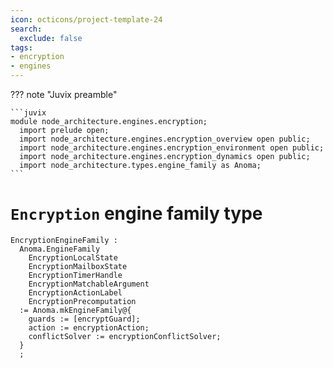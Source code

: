 ```yaml
---
icon: octicons/project-template-24
search:
  exclude: false
tags:
- encryption
- engines
---
```


??? note "Juvix preamble"

    ```juvix
    module node_architecture.engines.encryption;
      import prelude open;
      import node_architecture.engines.encryption_overview open public;
      import node_architecture.engines.encryption_environment open public;
      import node_architecture.engines.encryption_dynamics open public;
      import node_architecture.types.engine_family as Anoma;
    ```

# `Encryption` engine family type

<!-- --8<-- [start:encryption-engine-family] -->
```juvix
EncryptionEngineFamily :
  Anoma.EngineFamily
    EncryptionLocalState
    EncryptionMailboxState
    EncryptionTimerHandle
    EncryptionMatchableArgument
    EncryptionActionLabel
    EncryptionPrecomputation
  := Anoma.mkEngineFamily@{
    guards := [encryptGuard];
    action := encryptionAction;
    conflictSolver := encryptionConflictSolver;
  }
  ;
```
<!-- --8<-- [end:encryption-engine-family] -->